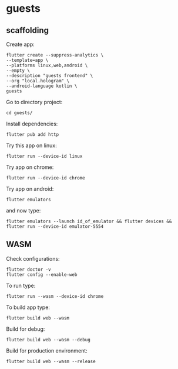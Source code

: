 # guests

## scaffolding

Create app:

```shell
flutter create --suppress-analytics \
--template=app \
--platforms linux,web,android \
--empty \
--description "guests frontend" \
--org "local.hologram" \
--android-language kotlin \
guests
```

Go to directory project:

```shell
cd guests/
```

Install dependencies:

```shell
flutter pub add http
```

Try this app on linux:

```shell
flutter run --device-id linux
```

Try app on chrome:

```shell
flutter run --device-id chrome
```

Try app on android:

```shell
flutter emulators
```

and now type:

```shell
flutter emulators --launch id_of_emulator && flutter devices && flutter run --device-id emulator-5554
```

## WASM

Check configurations:

```shell
flutter doctor -v
flutter config --enable-web
```

To run type:

```shell
flutter run --wasm --device-id chrome
```

To build app type:

```shell
flutter build web --wasm
```

Build for debug:

```shell
flutter build web --wasm --debug
```

Build for production environment:

```shell
flutter build web --wasm --release
```
